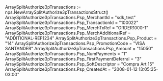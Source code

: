 ArraySplitAuthorize3pTransactions := nps.NewArraySplitAuthorize3pTransactionsStruct()
ArraySplitAuthorize3pTransactions.Psp_MerchantId = "sdk_test"
ArraySplitAuthorize3pTransactions.Psp_TransactionId = "100022"
ArraySplitAuthorize3pTransactions.Psp_MerchTxRef = "ORDER1000-1"
ArraySplitAuthorize3pTransactions.Psp_MerchAdditionalRef = "ADDITIONAL-REF1234"
ArraySplitAuthorize3pTransactions.Psp_Product = "14"
ArraySplitAuthorize3pTransactions.Psp_PromotionCode = "VISA SANTANDER"
ArraySplitAuthorize3pTransactions.Psp_Amount = "15050"
ArraySplitAuthorize3pTransactions.Psp_NumPayments = "1"
ArraySplitAuthorize3pTransactions.Psp_FirstPaymentDeferral = "3"
ArraySplitAuthorize3pTransactions.Psp_SoftDescriptor = "Compra Art 15"
ArraySplitAuthorize3pTransactions.Psp_CreatedAt = "2008-01-12 13:05:35-03:00"
